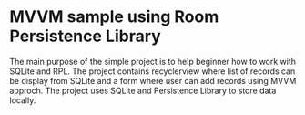# MVVM sample using Room Persistence Library 

The main purpose of the simple project is to help beginner how to work with SQLite and RPL. The project contains recyclerview where list of records can be display from SQLite and a form where user can add records using MVVM approch. The project uses SQLite and Persistence Library to store data locally.
